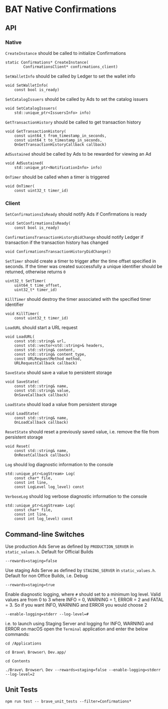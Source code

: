 # BAT Native Confirmations

## API

### Native

`CreateInstance` should be called to initialize Confirmations
```
static Confirmations* CreateInstance(
        ConfirmationsClient* confirmations_client)
```

`SetWalletInfo` should be called by Ledger to set the wallet info
```
void SetWalletInfo(
    const bool is_ready)
```

`SetCatalogIssuers` should be called by Ads to set the catalog issuers
```
void SetCatalogIssuers(
    std::unique_ptr<IssuersInfo> info)
```

`GetTransactionHistory` should be called to get transaction history
```
void GetTransactionHistory(
    const uint64_t from_timestamp_in_seconds,
    const uint64_t to_timestamp_in_seconds,
    OnGetTransactionHistoryCallback callback)
```

`AdSustained` should be called by Ads to be rewarded for viewing an Ad
```
void AdSustained(
    std::unique_ptr<NotificationInfo> info)
```

`OnTimer` should be called when a timer is triggered
```
void OnTimer(
    const uint32_t timer_id)
```

### Client

`SetConfirmationsIsReady` should notify Ads if Confirmations is ready
```
void SetConfirmationsIsReady(
    const bool is_ready)
```

`ConfirmationsTransactionHistoryDidChange` should notify Ledger if transaction if the transaction history has changed
```
void ConfirmationsTransactionHistoryDidChange()
```

`SetTimer` should create a timer to trigger after the time offset specified in seconds. If the timer was created successfully a unique identifier should be returned, otherwise returns `0`
```
uint32_t SetTimer(
    uint64_t time_offset,
    uint32_t* timer_id)
```

`KillTimer` should destroy the timer associated with the specified timer identifier
```
void KillTimer(
    const uint32_t timer_id)
```

`LoadURL` should start a URL request
```
void LoadURL(
    const std::string& url,
    const std::vector<std::string>& headers,
    const std::string& content,
    const std::string& content_type,
    const URLRequestMethod method,
    URLRequestCallback callback)
```

`SaveState` should save a value to persistent storage
```
void SaveState(
    const std::string& name,
    const std::string& value,
    OnSaveCallback callback)
```

`LoadState` should load a value from persistent storage
```
void LoadState(
    const std::string& name,
    OnLoadCallback callback)
```

`ResetState` should reset a previously saved value, i.e. remove the file from persistent storage
```
void Reset(
    const std::string& name,
    OnResetCallback callback)
```

`Log` should log diagnostic information to the console
```
std::unique_ptr<LogStream> Log(
    const char* file,
    const int line,
    const LogLevel log_level) const
```

`VerboseLog` should log verbose diagnostic information to the console
```
std::unique_ptr<LogStream> Log(
    const char* file,
    const int line,
    const int log_level) const
```

## Command-line Switches

Use production Ads Serve as defined by `PRODUCTION_SERVER` in `static_values.h`. Default for Official Builds

```
--rewards=staging=false
```

Use staging Ads Serve as defined by `STAGING_SERVER` in `static_values.h`. Default for non Office Builds, i.e. Debug

```
--rewards=staging=true
```

Enable diagnostic logging, where `#` should set to a minimum log level. Valid values are from 0 to 3 where INFO = 0, WARNING = 1, ERROR = 2 and FATAL = 3. So if you want INFO, WARNING and ERROR you would choose 2

```
--enable-logging=stderr --log-level=#
```

i.e. to launch using Staging Server and logging for INFO, WARNING and ERROR on macOS open the `Terminal` application and enter the below commands:

```
cd /Applications

cd Brave\ Browser\ Dev.app/

cd Contents

./Brave\ Browser\ Dev --rewards=staging=false --enable-logging=stderr --log-level=2
```

## Unit Tests
```
npm run test -- brave_unit_tests --filter=Confirmations*
```
